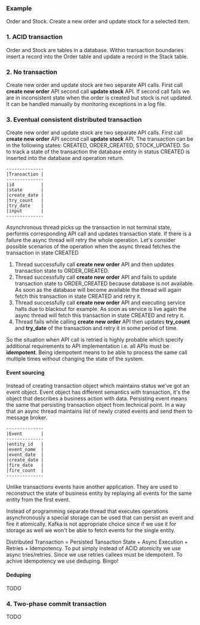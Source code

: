 ### Example 
Order and Stock. Create a new order and update stock for a selected item.

### 1. ACID transaction
Order and Stock are tables in a database. Within transaction boundaries insert a record into the Order table and update a record in the Stack table.

### 2. No transaction
Create new order and update stock are two separate API calls.
First call **create new order** API second call **update stock** API. If second call fails we are in inconsistent state when the order is created but stock is not updated. It can be handled manually by monitoring exceptions in a log file.

### 3. Eventual consistent distributed transaction
Create new order and update stock are two separate API calls.
First call **create new order** API second call **update stock** API. The transaction can be in the following states: CREATED, ORDER_CREATED, STOCK_UPDATED. So to track a state of the transaction the database entity in status CREATED is inserted into the database and operation return. 
```
--------------
|Transaction |
--------------
|id          |
|state       |
|create_date |
|try_count   |
|try_date    |
|input       |
--------------
```
Asynchronous thread picks up the transaction in not terminal state, performs corresponding API call and updates transaction state. If there is a failure the async thread will retry the whole operation. Let's consider possible scenarios of the operation when the async thread fetches the transaction in state CREATED
 1. Thread successfully call **create new order** API and then updates transaction state to ORDER_CREATED.
 2. Thread successfully call **create new order** API and fails to update transaction state to ORDER_CREATED because database is not available. As soon as the database will become available the thread will again fetch this transaction in state CREATED and retry it.
 3. Thread successfully call **create new order** API and executing service halts due to blackout for example. As soon as service is live again the async thread will fetch this transaction in state CREATED and retry it.  
 4. Thread fails while calling **create new order** API then updates **try_count** and **try_date** of the transaction and retry it in some period of time. 

So the situation when API call is retried is highly probable which specify additional requirements to API implementation i.e. all APIs
must be **idempotent**. Being idempotent means to be able to process the same call multiple times without changing the state of the system.

#### Event sourcing
Instead of creating transaction object which maintains status we've got an event object. Event object has different semantics with transaction, it's the object that describes a business action with data. Persisting event means the same that persisting transaction object from technical point. In a way that an async thread maintains list of newly crated events and send them to message broker. 
```
--------------
|Event       |
--------------
|entity_id   |
|event_name  |
|event_date  |
|create_date |
|fire_date   |
|fire_count  |
--------------
```
Unlike transactions events have another application. They are used to reconstruct the state of business entity by replaying all events for the same entity from the first event.

Instead of programming separate thread that executes operations asynchronously a special storage can be used that can persist an event and fire it atomically. Kafka is not appropriate choice since if we use it for storage as well we won't be able to fetch events for the single entity.  

Distributed Transaction = Persisted Tansaction State + Async Execution + Retries + Idempotency. To put simply instead of ACID atomicity we use async tries/retries. Since we use retries callees must be idempotent. To achive idempotency we use deduping. Bingo!

#### Deduping
TODO

### 4. Two-phase commit transaction
TODO
